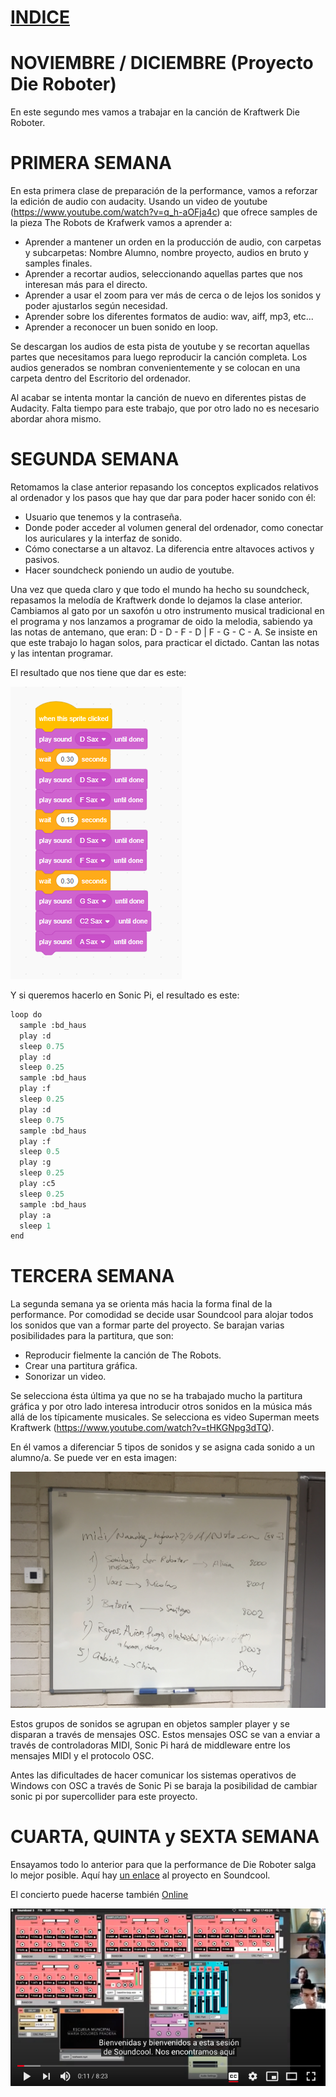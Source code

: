 # [INDICE](../indice.md)

# NOVIEMBRE / DICIEMBRE (Proyecto Die Roboter)

En este segundo mes vamos a trabajar en la canción de Kraftwerk Die Roboter.

# PRIMERA SEMANA

En esta primera clase de preparación de la performance, vamos a reforzar la edición de audio con audacity.
Usando un video de youtube (https://www.youtube.com/watch?v=q_h-aOFja4c) que ofrece samples de la pieza The Robots
de Krafwerk vamos a aprender a:

- Aprender a mantener un orden en la producción de audio, con carpetas y subcarpetas: Nombre Alumno, nombre proyecto, audios en bruto y samples finales.
- Aprender a recortar audios, seleccionando aquellas partes que nos interesan más para el directo.
- Aprender a usar el zoom para ver más de cerca o de lejos los sonidos y poder ajustarlos según necesidad.
- Aprender sobre los diferentes formatos de audio: wav, aiff, mp3, etc...
- Aprender a reconocer un buen sonido en loop.

Se descargan los audios de esta pista de youtube y se recortan aquellas partes que necesitamos para luego reproducir la canción completa. Los audios generados se nombran convenientemente y se colocan en una carpeta dentro del Escritorio del ordenador.

Al acabar se intenta montar la canción de nuevo en diferentes pistas de Audacity. Falta tiempo para este trabajo, que por otro lado no es necesario abordar ahora mismo.

# SEGUNDA SEMANA

Retomamos la clase anterior repasando los conceptos explicados relativos al ordenador y los pasos que hay que dar para
poder hacer sonido con él:

- Usuario que tenemos y la contraseña.
- Donde poder acceder al volumen general del ordenador, como conectar los auriculares y la interfaz de sonido.
- Cómo conectarse a un altavoz. La diferencia entre altavoces activos y pasivos.
- Hacer soundcheck poniendo un audio de youtube.

Una vez que queda claro y que todo el mundo ha hecho su soundcheck, repasamos la melodía de Kraftwerk donde lo dejamos la clase
anterior. Cambiamos al gato por un saxofón u otro instrumento musical tradicional en el programa y nos lanzamos a programar de oido
la melodia, sabiendo ya las notas de antemano, que eran: D - D - F - D  |  F - G - C - A. Se insiste en que este trabajo lo hagan solos, para practicar el dictado. Cantan las notas y las intentan programar.

El resultado que nos tiene que dar es este:

![DieRoboterScratch](imagenes/melodia.png)

Y si queremos hacerlo en Sonic Pi, el resultado es este:

``` python
loop do
  sample :bd_haus
  play :d
  sleep 0.75
  play :d
  sleep 0.25
  sample :bd_haus
  play :f
  sleep 0.25
  play :d
  sleep 0.75
  sample :bd_haus
  play :f
  sleep 0.5
  play :g
  sleep 0.25
  play :c5
  sleep 0.25
  sample :bd_haus
  play :a
  sleep 1
end
```

# TERCERA SEMANA

La segunda semana ya se orienta más hacia la forma final de la performance.
Por comodidad se decide usar Soundcool para alojar todos los sonidos que van a formar parte del proyecto. Se barajan varias posibilidades para la partitura, que son:
- Reproducir fielmente la canción de The Robots.
- Crear una partitura gráfica.
- Sonorizar un video.

Se selecciona ésta última ya que no se ha trabajado mucho la partitura gráfica y por otro lado interesa introducir otros sonidos
en la música más allá de los típicamente musicales. Se selecciona es video Superman meets Kraftwerk (https://www.youtube.com/watch?v=tHKGNpg3dTQ).

En él vamos a diferenciar 5 tipos de sonidos y se asigna cada sonido a un alumno/a. Se puede ver en esta imagen:

![Planificacion](imagenes/plan.jpg)

Estos grupos de sonidos se agrupan en objetos sampler player y se disparan a través de mensajes OSC. Estos mensajes OSC se
van a enviar a través de controladoras MIDI, Sonic Pi hará de middleware entre los mensajes MIDI y el protocolo OSC.

Antes las dificultades de hacer comunicar los sistemas operativos de Windows con OSC a través de Sonic Pi se baraja la posibilidad
de cambiar sonic pi por supercollider para este proyecto. 

# CUARTA, QUINTA y SEXTA SEMANA

Ensayamos todo lo anterior para que la performance de Die Roboter salga lo mejor posible. Aquí hay [un enlace](https://drive.google.com/drive/folders/1LMsA8wocryH-tFw-MUGtnkmbCJ0vmEVb?usp=sharing) al proyecto en Soundcool. 

El concierto puede hacerse también [Online](https://www.youtube.com/watch?v=O8IRLvGZnb8&feature=youtu.be)

![DieRoboter](imagenes/noviembre/soundcool.png)
